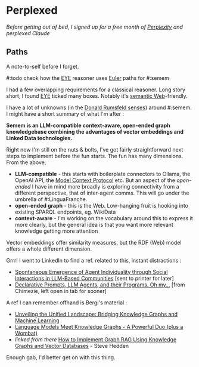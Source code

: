 # Perplexed

*Before getting out of bed, I signed up for a free month of [Perplexity](https://www.perplexity.ai/) and perplexed Claude*

## Paths

 A note-to-self before I forget.

 #:todo check how the [EYE](https://eyereasoner.github.io/eye/) reasoner uses [Euler](https://en.wikipedia.org/wiki/Leonhard_Euler) paths for #:semem

 I had a few overlapping requirements for a classical reasoner. Long story short, I found [EYE](https://eyereasoner.github.io/eye/) ticked many boxes. Notably it's [semantic Web](https://en.wikipedia.org/wiki/Semantic_Web)-friendly.

I have a lot of unknowns (in the [Donald Rumsfeld senses](https://en.wikipedia.org/wiki/There_are_unknown_unknowns)) around #:semem. I might have a short summary of what I'm after :

**Semem is an LLM-compatible context-aware, open-ended graph knowledgebase combining the advantages of vector embeddings and Linked Data technologies.**

Right now I'm still on the nuts & bolts, I've got fairly straightforward next steps to implement before the fun starts. The fun has many dimensions. From the above,

* **LLM-compatible** - this starts with boilerplate connectors to Ollama, the OpenAI API, the [Model Context Protocol](https://www.anthropic.com/news/model-context-protocol) etc. But an aspect of the *open-ended* I have in mind more broadly is exploring connectivity from a different perspective, that of inter-agent comms. This will go under the umbrella of #:LinguaFranche.  
* **open-ended graph** - this is the Web. Low-hanging fruit is hooking into existing SPARQL endpoints, eg. WikiData
* **context-aware** - I'm working on the vocabulary around this to express it more clearly, but the general idea is that you want more relevant knowledge getting more attention

Vector embeddings offer similarity measures, but the RDF (Web) model offers a whole different dimension.

Grrr! I went to LinkedIn to find a ref. related to this, instant distractions :
* [Spontaneous Emergence of Agent Individuality through Social Interactions in LLM-Based Communities](https://arxiv.org/abs/2411.03252) [sent to printer for later]
* [Declarative Prompts, LLM Agents, and their Programs. Oh my…](https://chimezie.medium.com/declarative-prompts-llm-agents-and-their-programs-oh-my-aab1d0da6fef) [from Chimezie, left open in tab for sooner]

A ref I can remember offhand is Bergi's material :

* [Unveiling the Unified Landscape: Bridging Knowledge Graphs and Machine Learning](https://www.bergnet.org/2024/05/unified-landscape/)  
* [Language Models Meet Knowledge Graphs - A Powerful Duo (plus a Wombat)](https://www.bergnet.org/2024/09/llm-kg-wombat/)
* *linked from there* [How to Implement Graph RAG Using Knowledge Graphs and Vector Databases](https://towardsdatascience.com/how-to-implement-graph-rag-using-knowledge-graphs-and-vector-databases-60bb69a22759) - Steve Hedden

Enough gab, I'd better get on with this thing.
